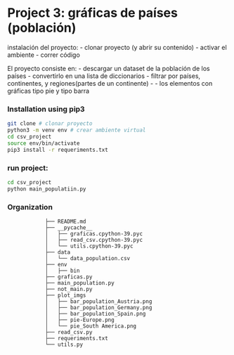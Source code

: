  # Project 3: gráficas de países (población)  

instalación del proyecto: 
    - clonar proyecto (y abrir su contenido)
    - activar el ambiente
    - correr código
 
El proyecto consiste en:
    - descargar un dataset de la población de los países
    - convertirlo en una lista de diccionarios
    - filtrar por países, continentes, y regiones(partes de un continente)
      - - los elementos con gráficas tipo pie y tipo barra
    
### Installation using pip3
```zsh
git clone # clonar proyecto
python3 -m venv env # crear ambiente virtual 
cd csv_project
source env/bin/activate
pip3 install -r requeriments.txt

```
### run project: 
 ```zsh
 cd csv_project
 python main_populatiin.py
 ```
### Organization

                ├── README.md
                ├── __pycache__
                │   ├── graficas.cpython-39.pyc
                │   ├── read_csv.cpython-39.pyc
                │   └── utils.cpython-39.pyc
                ├── data
                │   └── data_population.csv
                ├── env
                │   ├── bin
                ├── graficas.py
                ├── main_population.py
                ├── not_main.py
                ├── plot_imgs
                │   ├── bar_population_Austria.png
                │   ├── bar_population_Germany.png
                │   ├── bar_population_Spain.png
                │   ├── pie-Europe.png
                │   └── pie_South America.png
                ├── read_csv.py
                ├── requeriments.txt
                └── utils.py




